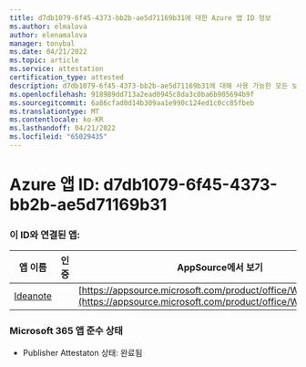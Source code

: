 ```yaml
---
title: d7db1079-6f45-4373-bb2b-ae5d71169b31에 대한 Azure 앱 ID 정보
ms.author: elmalova
author: elenamalova
manager: tonybal
ms.date: 04/21/2022
ms.topic: article
ms.service: attestation
certification_type: attested
description: d7db1079-6f45-4373-bb2b-ae5d71169b31에 대해 사용 가능한 모든 보안 및 규정 준수 정보입니다.
ms.openlocfilehash: 918989dd713a2ead0945c8da3c0ba6b905694b9f
ms.sourcegitcommit: 6a86cfad0d14b309aa1e990c124ed1c0cc85fbeb
ms.translationtype: MT
ms.contentlocale: ko-KR
ms.lasthandoff: 04/21/2022
ms.locfileid: "65029435"
---
```

# <a name="azure-app-id-d7db1079-6f45-4373-bb2b-ae5d71169b31"></a>Azure 앱 ID: d7db1079-6f45-4373-bb2b-ae5d71169b31


### <a name="apps-associated-with-this-id"></a>이 ID와 연결된 앱:
| **앱 이름** | **인증** | **AppSource에서 보기** |
|--------------|---------------|-----------------------|
| [Ideanote](../forward/WA200003876.md) |  | [https://appsource.microsoft.com/product/office/WA200003876](https://appsource.microsoft.com/product/office/WA200003876) |

### <a name="microsoft-365-app-compliance-status"></a>Microsoft 365 앱 준수 상태
- Publisher Attestaton 상태: 완료됨
